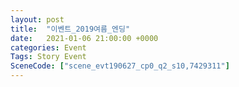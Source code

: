 ```yaml
---
layout: post
title:  "이벤트_2019여름_엔딩"
date:   2021-01-06 21:00:00 +0000
categories: Event
Tags: Story Event
SceneCode: ["scene_evt190627_cp0_q2_s10,7429311"]
---
```

